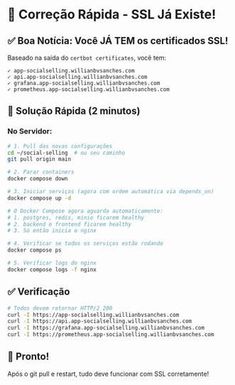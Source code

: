# 🚀 Correção Rápida - SSL Já Existe!

## ✅ Boa Notícia: Você JÁ TEM os certificados SSL!

Baseado na saída do `certbot certificates`, você tem:

```
✓ app-socialselling.willianbvsanches.com
✓ api.app-socialselling.willianbvsanches.com
✓ grafana.app-socialselling.willianbvsanches.com
✓ prometheus.app-socialselling.willianbvsanches.com
```

## 🔧 Solução Rápida (2 minutos)

### No Servidor:

```bash
# 1. Pull das novas configurações
cd ~/social-selling  # ou seu caminho
git pull origin main

# 2. Parar containers
docker compose down

# 3. Iniciar serviços (agora com ordem automática via depends_on)
docker compose up -d

# O Docker Compose agora aguarda automaticamente:
# 1. postgres, redis, minio ficarem healthy
# 2. backend e frontend ficarem healthy
# 3. Só então inicia o nginx

# 4. Verificar se todos os serviços estão rodando
docker compose ps

# 5. Verificar logs do nginx
docker compose logs -f nginx
```

## ✅ Verificação

```bash
# Todos devem retornar HTTP/2 200
curl -I https://app-socialselling.willianbvsanches.com
curl -I https://api.app-socialselling.willianbvsanches.com
curl -I https://grafana.app-socialselling.willianbvsanches.com
curl -I https://prometheus.app-socialselling.willianbvsanches.com
```

## 🎉 Pronto!

Após o git pull e restart, tudo deve funcionar com SSL corretamente!
